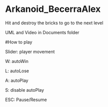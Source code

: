 # Arkanoid_BecerraAlex

Hit and destroy the bricks to go to the next level

UML and Video in Documents folder

#How to play

Slider: player movement

W: autoWin

L: autoLose

A: autoPlay

S: disable autoPlay

ESC: Pause/Resume
